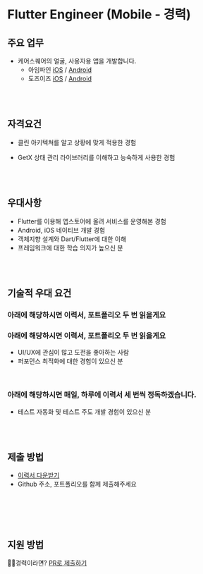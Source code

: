 # Flutter Engineer (Mobile - 경력)

## 주요 업무

- 케어스퀘어의 얼굴, 사용자용 앱을 개발합니다.
  - 아임파인 [iOS](https://apps.apple.com/kr/app/%EC%BC%80%EC%96%B4%EC%9D%B4%EC%A6%88-careease/id1573100943) / [Android](https://play.google.com/store/apps/details?id=io.lokks.careease&hl=ko&gl=US)
  - 도즈이즈 [iOS](https://apps.apple.com/kr/app/doseease-%EB%8F%84%EC%A6%88%EC%9D%B4%EC%A6%88-%EB%8C%80%EC%83%81%EC%9E%90%EC%9A%A9/id1496893574) / [Android](https://play.google.com/store/apps/details?id=io.lokks307.doseease&hl=ko&gl=US)

<br /><br />
## 자격요건
- 클린 아키텍쳐를 알고 상황에 맞게 적용한 경험

- GetX 상태 관리 라이브러리를 이해하고 능숙하게 사용한 경험


<br /><br />
## 우대사항
- Flutter를 이용해 앱스토어에 올려 서비스를 운영해본 경험
- Android, iOS 네이티브 개발 경험
- 객체지향 설계와 Dart/Flutter에 대한 이해
- 프레임워크에 대한 학습 의지가 높으신 분


<br /><br />
## 기술적 우대 요건

### 아래에 해당하시면 이력서, 포트폴리오 두 번 읽을게요
### 아래에 해당하시면 이력서, 포트폴리오 두 번 읽을게요

- UI/UX에 관심이 많고 도전을 좋아하는 사람
- 퍼포먼스 최적화에 대한 경험이 있으신 분

<br />

### 아래에 해당하시면 매일, 하루에 이력서 세 번씩 정독하겠습니다.
- 테스트 자동화 및 테스트 주도 개발 경험이 있으신 분

<br /><br />
## 제출 방법
- [이력서 다운받기](https://s3.ap-northeast-2.amazonaws.com/caresquare.kr-home/etc/%EC%A3%BC-%EC%BC%80%EC%96%B4%EC%8A%A4%ED%80%98%EC%96%B4-%EC%9D%B4%EB%A0%A5%EC%84%9C%EC%96%91%EC%8B%9D.docx)
- Github 주소, 포트폴리오를 함께 제출해주세요

<br /><br />
<br /><br />
## 지원 방법
🧑‍💻경력이라면? [PR로 제출하기](../apply/senior.md)
